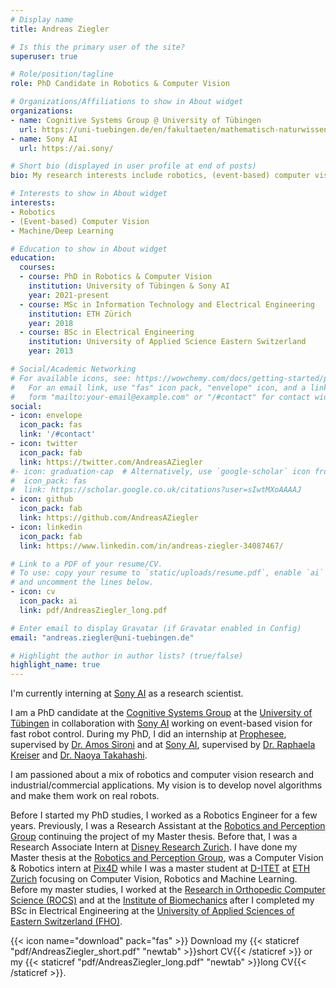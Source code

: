 ```yaml
---
# Display name
title: Andreas Ziegler

# Is this the primary user of the site?
superuser: true

# Role/position/tagline
role: PhD Candidate in Robotics & Computer Vision

# Organizations/Affiliations to show in About widget
organizations:
- name: Cognitive Systems Group @ University of Tübingen
  url: https://uni-tuebingen.de/en/fakultaeten/mathematisch-naturwissenschaftliche-fakultaet/fachbereiche/informatik/lehrstuehle/kognitive-systeme/
- name: Sony AI
  url: https://ai.sony/

# Short bio (displayed in user profile at end of posts)
bio: My research interests include robotics, (event-based) computer vision and machine/deep learning.

# Interests to show in About widget
interests:
- Robotics
- (Event-based) Computer Vision
- Machine/Deep Learning

# Education to show in About widget
education:
  courses:
  - course: PhD in Robotics & Computer Vision
    institution: University of Tübingen & Sony AI
    year: 2021-present
  - course: MSc in Information Technology and Electrical Engineering
    institution: ETH Zürich
    year: 2018
  - course: BSc in Electrical Engineering
    institution: University of Applied Science Eastern Switzerland
    year: 2013

# Social/Academic Networking
# For available icons, see: https://wowchemy.com/docs/getting-started/page-builder/#icons
#   For an email link, use "fas" icon pack, "envelope" icon, and a link in the
#   form "mailto:your-email@example.com" or "/#contact" for contact widget.
social:
- icon: envelope
  icon_pack: fas
  link: '/#contact'
- icon: twitter
  icon_pack: fab
  link: https://twitter.com/AndreasAZiegler
#- icon: graduation-cap  # Alternatively, use `google-scholar` icon from `ai` icon pack
#  icon_pack: fas
#  link: https://scholar.google.co.uk/citations?user=sIwtMXoAAAAJ
- icon: github
  icon_pack: fab
  link: https://github.com/AndreasAZiegler
- icon: linkedin
  icon_pack: fab
  link: https://www.linkedin.com/in/andreas-ziegler-34087467/

# Link to a PDF of your resume/CV.
# To use: copy your resume to `static/uploads/resume.pdf`, enable `ai` icons in `params.toml`, 
# and uncomment the lines below.
- icon: cv
  icon_pack: ai
  link: pdf/AndreasZiegler_long.pdf

# Enter email to display Gravatar (if Gravatar enabled in Config)
email: "andreas.ziegler@uni-tuebingen.de"

# Highlight the author in author lists? (true/false)
highlight_name: true
---
```


I'm currently interning at [Sony AI](https://ai.sony/) as a research scientist.

I am a PhD candidate at the [Cognitive Systems Group](https://uni-tuebingen.de/en/118829) at the [University of Tübingen](https://uni-tuebingen.de/) in collaboration with [Sony AI](https://ai.sony/) working on event-based vision for fast robot control. During my PhD, I did an internship at [Prophesee](https://www.prophesee.ai), supervised by [Dr. Amos Sironi](https://fr.linkedin.com/in/amos-sironi/en) and at [Sony AI](https://ai.sony/), supervised by [Dr. Raphaela Kreiser](https://ai.sony/people/Raphaela-Kreiser/) and [Dr. Naoya Takahashi](https://ai.sony/people/Naoya-Takahashi/).

I am passioned about a mix of robotics and computer vision research and industrial/commercial applications. My vision is to develop novel algorithms and make them work on real robots.

Before I started my PhD studies, I worked as a Robotics Engineer for a few years. Previously, I was a Research Assistant at the [Robotics and Perception Group](http://rpg.ifi.uzh.ch/) continuing the project of my Master thesis. Before that, I was a Research Associate Intern at [Disney Research Zurich](https://www.disneyresearch.com/). I have done my Master thesis at the [Robotics and Perception Group](http://rpg.ifi.uzh.ch/), was a Computer Vision & Robotics intern at [Pix4D](https://www.pix4d.com/) while I was a master student at [D-ITET](https://www.ee.ethz.ch/) at [ETH Zurich](https://www.ethz.ch/) focusing on Computer Vision, Robotics and Machine Learning. Before my master studies, I worked at the [Research in Orthopedic Computer Science (ROCS)](https://rocs.balgrist.ch/) and at the [Institute of Biomechanics](http://www.biomechanics.ch/) after I completed my BSc in Electrical Engineering at the [University of Applied Sciences of Eastern Switzerland (FHO)](https://www.hsr.ch/).


{{< icon name="download" pack="fas" >}} Download my {{< staticref "pdf/AndreasZiegler_short.pdf" "newtab" >}}short CV{{< /staticref >}} or my {{< staticref "pdf/AndreasZiegler_long.pdf" "newtab" >}}long CV{{< /staticref >}}.
